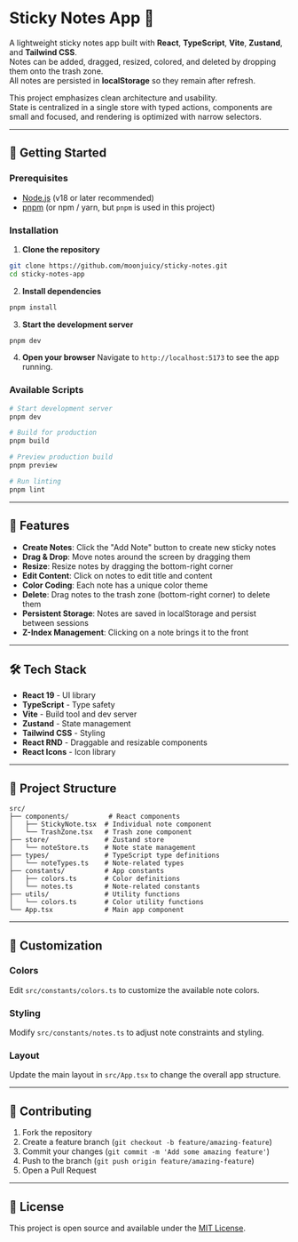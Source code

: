 # Sticky Notes App 📌

A lightweight sticky notes app built with **React**, **TypeScript**, **Vite**, **Zustand**, and **Tailwind CSS**.  
Notes can be added, dragged, resized, colored, and deleted by dropping them onto the trash zone.  
All notes are persisted in **localStorage** so they remain after refresh.

This project emphasizes clean architecture and usability.  
State is centralized in a single store with typed actions, components are small and focused, and rendering is optimized with narrow selectors.

---

## 🚀 Getting Started

### Prerequisites

-   [Node.js](https://nodejs.org/) (v18 or later recommended)
-   [pnpm](https://pnpm.io/) (or npm / yarn, but `pnpm` is used in this project)

### Installation

1. **Clone the repository**

```bash
git clone https://github.com/moonjuicy/sticky-notes.git
cd sticky-notes-app
```

2. **Install dependencies**

```bash
pnpm install
```

3. **Start the development server**

```bash
pnpm dev
```

4. **Open your browser**
   Navigate to `http://localhost:5173` to see the app running.

### Available Scripts

```bash
# Start development server
pnpm dev

# Build for production
pnpm build

# Preview production build
pnpm preview

# Run linting
pnpm lint
```

---

## 🎯 Features

-   **Create Notes**: Click the "Add Note" button to create new sticky notes
-   **Drag & Drop**: Move notes around the screen by dragging them
-   **Resize**: Resize notes by dragging the bottom-right corner
-   **Edit Content**: Click on notes to edit title and content
-   **Color Coding**: Each note has a unique color theme
-   **Delete**: Drag notes to the trash zone (bottom-right corner) to delete them
-   **Persistent Storage**: Notes are saved in localStorage and persist between sessions
-   **Z-Index Management**: Clicking on a note brings it to the front

---

## 🛠️ Tech Stack

-   **React 19** - UI library
-   **TypeScript** - Type safety
-   **Vite** - Build tool and dev server
-   **Zustand** - State management
-   **Tailwind CSS** - Styling
-   **React RND** - Draggable and resizable components
-   **React Icons** - Icon library

---

## 📁 Project Structure

```
src/
├── components/          # React components
│   ├── StickyNote.tsx  # Individual note component
│   └── TrashZone.tsx   # Trash zone component
├── store/              # Zustand store
│   └── noteStore.ts    # Note state management
├── types/              # TypeScript type definitions
│   └── noteTypes.ts    # Note-related types
├── constants/          # App constants
│   ├── colors.ts       # Color definitions
│   └── notes.ts        # Note-related constants
├── utils/              # Utility functions
│   └── colors.ts       # Color utility functions
└── App.tsx             # Main app component
```

---

## 🎨 Customization

### Colors

Edit `src/constants/colors.ts` to customize the available note colors.

### Styling

Modify `src/constants/notes.ts` to adjust note constraints and styling.

### Layout

Update the main layout in `src/App.tsx` to change the overall app structure.

---

## 🤝 Contributing

1. Fork the repository
2. Create a feature branch (`git checkout -b feature/amazing-feature`)
3. Commit your changes (`git commit -m 'Add some amazing feature'`)
4. Push to the branch (`git push origin feature/amazing-feature`)
5. Open a Pull Request

---

## 📄 License

This project is open source and available under the [MIT License](LICENSE).
